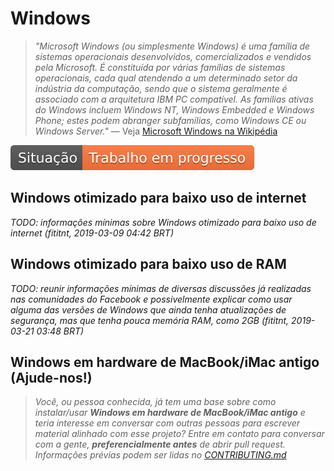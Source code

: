 # Windows
> _"Microsoft Windows (ou simplesmente Windows) é uma família de sistemas
operacionais desenvolvidos, comercializados e vendidos pela Microsoft. É
constituída por várias famílias de sistemas operacionais, cada qual atendendo a
um determinado setor da indústria da computação, sendo que o sistema geralmente
é associado com a arquitetura IBM PC compatível. As famílias ativas do Windows
incluem Windows NT, Windows Embedded e Windows Phone; estes podem abranger
subfamílias, como Windows CE ou Windows Server."_
— Veja [Microsoft Windows na Wikipédia](https://pt.wikipedia.org/wiki/Microsoft_Windows)

![Situação: Trabalho em progresso](../imagens/badges/status-work-in-progress.svg)

## Windows otimizado para baixo uso de internet

_TODO: informações mínimas sobre Windows otimizado para baixo uso de internet (fititnt, 2019-03-09 04:42 BRT)_

## Windows otimizado para baixo uso de RAM

_TODO: reunir informações mínimas de diversas discussões já realizadas nas
comunidades do Facebook e possivelmente explicar como usar alguma das versões
de Windows que ainda tenha atualizações de segurança, mas que tenha pouca
memória RAM, como 2GB (fititnt, 2019-03-21 03:48 BRT)_

## Windows em hardware de MacBook/iMac antigo (Ajude-nos!)
> _Você, ou pessoa conhecida, já tem uma base sobre como instalar/usar
**Windows em hardware de MacBook/iMac antigo** e teria interesse em conversar com
outras pessoas para escrever material alinhado com esse projeto? Entre em
contato para conversar com a gente, **preferencialmente antes** de abrir pull
request. Informações prévias podem ser lidas no
[CONTRIBUTING.md](../CONTRIBUTING.md)_

<!--
https://www.tecmundo.com.br/windows-10/88024-windows-10-ativar-modo-conexao-limitada-economizar-dados-moveis.htm
https://www.thewindowsclub.com/conserve-3g-lte-data-windows-10
https://www.thewindowsclub.com/set-metered-connection-in-windows-10
https://www.cnet.com/news/why-you-shouldnt-buy-a-5g-phone-right-now/
-->
